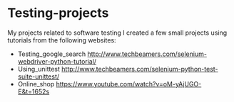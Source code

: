 # Testing-projects
My projects related to software testing
I created a few small projects using tutorials from the following websites:
- Testing_google_search
  http://www.techbeamers.com/selenium-webdriver-python-tutorial/
- Using_unittest
  http://www.techbeamers.com/selenium-python-test-suite-unittest/
- Online_shop
  https://www.youtube.com/watch?v=oM-yAjUGO-E&t=1652s

